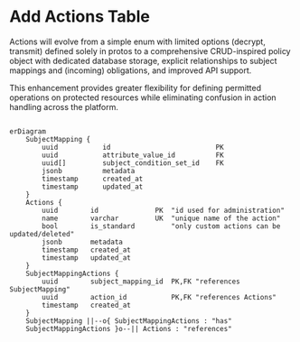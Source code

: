 # Add Actions Table

Actions will evolve from a simple enum with limited options (decrypt, transmit) defined solely in protos
to a comprehensive CRUD-inspired policy object with dedicated database storage, explicit relationships to subject
mappings and (incoming) obligations, and improved API support.

This enhancement provides greater flexibility for defining permitted operations on protected
resources while eliminating confusion in action handling across the platform.

```mermaid

erDiagram
    SubjectMapping {
        uuid           id                          PK
        uuid           attribute_value_id          FK
        uuid[]         subject_condition_set_id    FK
        jsonb          metadata
        timestamp      created_at
        timestamp      updated_at
    }
    Actions {
        uuid        id              PK  "id used for administration"
        name        varchar         UK  "unique name of the action"
        bool        is_standard         "only custom actions can be updated/deleted"
        jsonb       metadata
        timestamp   created_at
        timestamp   updated_at
    }
    SubjectMappingActions {
        uuid        subject_mapping_id  PK,FK "references SubjectMapping"
        uuid        action_id           PK,FK "references Actions"
        timestamp   created_at
    }
    SubjectMapping ||--o{ SubjectMappingActions : "has"
    SubjectMappingActions }o--|| Actions : "references"

```
